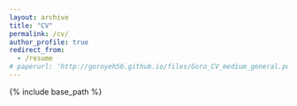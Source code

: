 ```yaml
---
layout: archive
title: "CV"
permalink: /cv/
author_profile: true
redirect_from:
  - /resume
# paperurl: 'http://goroyeh56.github.io/files/Goro_CV_medium_general.pdf'  
---
```

<!-- [Download paper here](http://academicpages.github.io/files/paper1.pdf) -->
<!-- [Goro Yeh's CV](http://goroyeh56.github.io/files/Goro_CV_medium_general.pdf) -->
{% include base_path %}
<!-- C:\Users\User\Desktop\GoroYeh56.github.io\files\Goro_CV_medium_general.pdf -->
<!-- {%pdf http://goroyeh56.github.io/files/Goro_CV_medium_general.pdf %} -->

<!-- 
Education
======
* B.S. in IPE, National Tsing Hua University, 2012
* M.S. in Jekyll, GitHub University, 2014
* Ph.D in Version Control Theory, GitHub University, 2018 (expected)

Work experience
======
* Summer 2015: Research Assistant
  * Github University
  * Duties included: Tagging issues
  * Supervisor: Professor Git

* Fall 2015: Research Assistant
  * Github University
  * Duties included: Merging pull requests
  * Supervisor: Professor Hub
  
Skills
======
* Skill 1
* Skill 2
  * Sub-skill 2.1
  * Sub-skill 2.2
  * Sub-skill 2.3
* Skill 3

Publications
======
  <ul>{% for post in site.publications %}
    {% include archive-single-cv.html %}
  {% endfor %}</ul>
  
Talks
======
  <ul>{% for post in site.talks %}
    {% include archive-single-talk-cv.html %}
  {% endfor %}</ul>
  
Teaching
======
  <ul>{% for post in site.teaching %}
    {% include archive-single-cv.html %}
  {% endfor %}</ul>
  
Service and leadership
======
* Currently signed in to 43 different slack teams
 -->